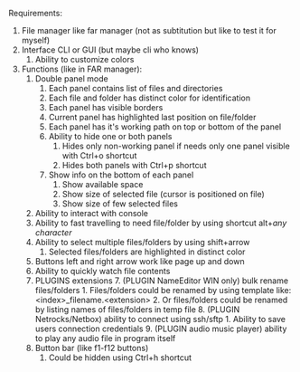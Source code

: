 Requirements:
1. File manager like far manager (not as subtitution but like to test it for myself)
2. Interface CLI or GUI (but maybe cli who knows)
    1. Ability to customize colors 
3. Functions (like in FAR manager):
    1. Double panel mode
        1. Each panel contains list of files and directories
        2. Each file and folder has distinct color for identification
        3. Each panel has visible borders
        4. Current panel has highlighted last position on file/folder 
        5. Each panel has it's working path on top or bottom of the panel
        6. Ability to hide one or both panels
            1. Hides only non-working panel if needs only one panel visible with Ctrl+o shortcut
            1. Hides both panels with Ctrl+p shortcut
        7. Show info on the bottom of each panel
            1. Show available space 
            2. Show size of selected file (cursor is positioned on file)
            3. Show size of few selected files 
    2. Ability to interact with console
    3. Ability to fast travelling to need file/folder by using shortcut alt+*any character*
    4. Ability to select multiple files/folders by using shift+arrow
        1. Selected files/folders are highlighted in distinct color
    5. Buttons left and right arrow work like page up and down
    6. Ability to quickly watch file contents
    7. PLUGINS extensions
        7. (PLUGIN NameEditor WIN only) bulk rename files/folders
            1. Files/folders could be renamed by using template like: \<index\>_filename.\<extension\>
            2. Or files/folders could be renamed by listing names of files/folders in temp file 
        8. (PLUGIN Netrocks/Netbox) ability to connect using ssh/sftp
            1. Ability to save users connection credentials
        9. (PLUGIN audio music player) ability to play any audio file in program itself
    8. Button bar (like f1-f12 buttons)
        1. Could be hidden using Ctrl+h shortcut
